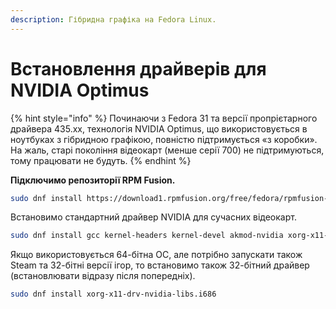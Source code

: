 ```yaml
---
description: Гібридна графіка на Fedora Linux.
---
```


# Встановлення драйверів для NVIDIA Optimus

{% hint style="info" %}
Починаючи з Fedora 31 та версії пропрієтарного драйвера 435.xx, технологія NVIDIA Optimus, що використовується в ноутбуках з гібридною графікою, повністю підтримується «з коробки». На жаль, старі покоління відеокарт (менше серії 700) не підтримуються, тому працювати не будуть.
{% endhint %}

**Підключимо репозиторії RPM Fusion.**

```bash
sudo dnf install https://download1.rpmfusion.org/free/fedora/rpmfusion-free-release-$(rpm -E %fedora).noarch.rpm https://download1.rpmfusion.org/nonfree/fedora/rpmfusion-nonfree-release-$(rpm -E %fedora).noarch.rpm
```

Встановимо стандартний драйвер NVIDIA для сучасних відеокарт.

```bash
sudo dnf install gcc kernel-headers kernel-devel akmod-nvidia xorg-x11-drv-nvidia xorg-x11-drv-nvidia-libs
```

Якщо використовується 64-бітна ОС, але потрібно запускати також Steam та 32-бітні версії ігор, то встановимо також 32-бітний драйвер (встановлювати відразу після попередніх).

```bash
sudo dnf install xorg-x11-drv-nvidia-libs.i686
```
